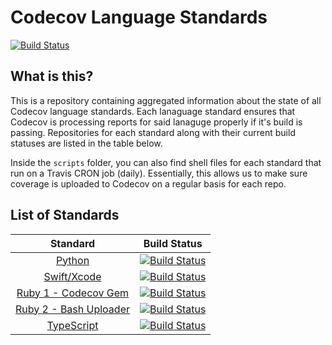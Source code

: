 # Codecov Language Standards

[![Build Status](https://travis-ci.org/codecov/standards-scripts.svg?branch=master)](https://travis-ci.org/codecov/standards-scripts)

## What is this?

This is a repository containing aggregated information about the state of all Codecov language standards. Each lanaguage standard ensures that Codecov is processing reports for said lanaguge properly if it's build is passing. Repositories for each standard along with their current build statuses are listed in the table below.

Inside the `scripts` folder, you can also find shell files for each standard that run on a Travis CRON job (daily). Essentially, this allows us to make sure coverage is uploaded to Codecov on a regular basis for each repo. 

## List of Standards

|                           Standard                           | Build Status                                                                                                                      |
| :----------------------------------------------------------: | --------------------------------------------------------------------------------------------------------------------------------- |
| [Python](https://github.com/codecov/Python-Standard.git) | [![Build Status](https://travis-ci.org/codecov/Python-Standard.svg?branch=master)](https://travis-ci.org/codecov/Python-Standard) |
|[Swift/Xcode](https://github.com/codecov/Swift-Standard) |[![Build Status](https://travis-ci.org/codecov/Swift-Standard.svg?branch=master)](https://travis-ci.org/codecov/Swift-Standard) |
|[Ruby 1 - Codecov Gem](https://github.com/codecov/Ruby-Standard-1) |[![Build Status](https://travis-ci.org/codecov/Ruby-Standard-1.svg?branch=master)](https://travis-ci.org/codecov/Ruby-Standard-1) |
|[Ruby 2 - Bash Uploader](https://github.com/codecov/Ruby-Standard-2) |[![Build Status](https://travis-ci.org/codecov/Ruby-Standard-2.svg?branch=master)](https://travis-ci.org/codecov/Ruby-Standard-2) |
|[TypeScript](https://github.com/codecov/TypeScript-Standard) |[![Build Status](https://travis-ci.org/codecov/TypeScript-Standard.svg?branch=master)](https://travis-ci.org/codecov/TypeScript-Standard) |
